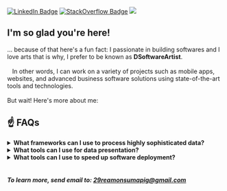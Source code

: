 [![LinkedIn Badge](https://img.shields.io/badge/LinkedIn-Profile-informational?style=flat&logo=linkedin&logoColor=0D76A8&color=0D76A8)](https://www.linkedin.com/in/reamonsumapig/)
[![StackOverflow Badge](https://img.shields.io/badge/StackOverflow-Profile-informational?style=flat&logo=stackOverflow&logoColor=orange&color=orange)](https://stackoverflow.com/users/5531941/reamon-c-sumapig)
![](https://komarev.com/ghpvc/?username=DSoftwareArtist&style=flat&color=lightgrey)


## I'm so glad you're here!
... because of that here's a fun fact: I passionate in building softwares and I love arts that is why, I prefer to be known as **DSoftwareArtist**. 
<br><br>
&nbsp;&nbsp;&nbsp;In other words, I can work on a variety of projects such as mobile apps, websites, and advanced business software solutions using state-of-the-art tools and technologies.
<br><br>But wait! Here's more about me:

## ☝️ FAQs
<details>
<summary><strong>What frameworks can I use to process highly sophisticated data?</strong></summary>
<ul>
  <li><a href="https://www.python.org/">Python</a></li>
  <li><a href="https://www.djangoproject.com/">Django</a></li>
  <li><a href="https://www.django-rest-framework.org/">Django Rest Framework</a></li>
  <li><a href="https://www.postgresql.org/">Postgres</a></li>
  <li><a href="https://docs.celeryq.dev/en/stable/django/first-steps-with-django.html">Celery</a></li>
  <li><a href="https://redis.io/">Redis</a></li>
  <li><a href="https://pandas.pydata.org//">Pandas</a></li>
</ul> 
</details>

<details>
<summary><strong>What tools can I use for data presentation?</strong></summary>
<ul>
  <li><a target="_blank" href="https://quasar.dev/">Quasar</a></li>
  <li><a target="_blank" href="https://vuejs.org/">VueJS</a></li>
  <li><a target="_blank" href="https://nuxtjs.org/">NuxtJS</a></li>
  <li><a target="_blank" href="https://www.npmjs.com/">NPM</a></li>
  <li><a target="_blank" href="https://nodejs.org/en/">NodeJS</a></li>
  <li><a target="_blank" href="https://angularjs.org/">AngularJs</a></li>
  <li><a target="_blank" href="https://www.javascript.com/">Javascript</a></li>
  <li><a target="_blank" href="https://getbootstrap.com/">Bootstrap4</a></li>
  <li><a target="_blank" href="https://en.wikipedia.org/wiki/CSS">CSS</a></li>
</ul> 
</details>

<details>
<summary><strong>What tools can I use to speed up software deployment? </strong></summary>
<ul>
  <li><a target="_blank" href="https://www.docker.com/">Docker</a></li>
  <li><a target="_blank" href="https://docs.docker.com/compose/">Docker-Compose</a></li>
  <li><a target="_blank" href="https://www.nginx.com/">Nginx</a></li>
  <li><a target="_blank" href="http://supervisord.org/">Supervisord</a></li>
  <li><a target="_blank" href="https://www.fabfile.org/installing.html">Fabric</a></li>
  <li><a target="_blank" href="https://kubernetes.io/">Kubernetes</a></li>
</ul>
</details>
<br>

<!-- ![DSoftwareArtist's GitHub stats](https://github-readme-stats.vercel.app/api?username=DSoftwareArtist&show_icons=true&theme=transparent) -->


##### To learn more, send email to: <strong>29reamonsumapig@gmail.com
